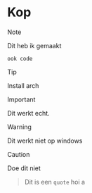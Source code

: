 # Kop


> [!NOTE]
> Dit heb ik gemaakt
> ```
> ook code
> ```

> [!TIP]
> Install arch

> [!IMPORTANT]
> Dit werkt echt.

> [!WARNING]
> Dit werkt niet op windows

> [!CAUTION]
> Doe dit niet

> Dit is een `quote`
hoi
a
